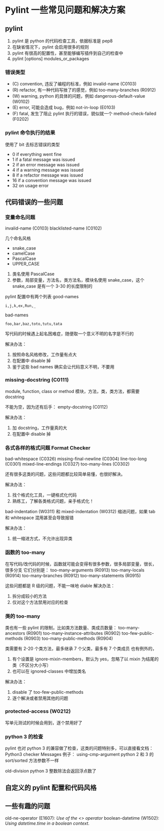 # Pylint 一些常见问题和解决方案

## pylint
1. pylint 是 python 的代码检查工具，依据标准是 pep8
2. 在缺省情况下，pylint 会启用很多的规则
3. pylint 有很高的配置性，甚至能够编写插件到自己的检查中
4. pylint [options] modules_or_packages

### 错误类型
- (C) convention, 违反了编程的标准，例如 invalid-name (C0103)
- (R) refactor, 有一种代码写挫了的感觉，例如 too-many-branches (R0912)
- (W) warning, python 的具体的问题，例如 dangerous-default-value (W0102)
- (E) error, 可能会造成 bug，例如 not-in-loop (E0103)
- (F) fatal, 发生了阻止 pylint 执行的错误，貌似就一个 method-check-failed (F0202)

### pylint 命令执行的结果
使用了 bit 去标志错误的类型

- 0 if everything went fine
- 1 if a fatal message was issued
- 2 if an error message was issued
- 4 if a warning message was issued
- 8 if a refactor message was issued
- 16 if a convention message was issued
- 32 on usage error

## 代码错误的一些问题

### 变量命名问题

invalid-name (C0103)
blacklisted-name (C0102)

几个命名风格
- snake_case
- camelCase
- PascalCase
- UPPER_CASE

1. 类名使用 PascalCase
2. 参数，局部变量，方法名，类方法名，模块名使用 snake_case，这个 snake_case 是有一个 3-30 的长度限制的

pylint 配置中有两个列表
good-names

    i,j,k,ex,Run,_
bad-names

    foo,bar,baz,toto,tutu,tata
写代码的时候遇上起名困难症，随便取一个意义不明的名字是不行的

解决办法：
1. 按照命名风格修改，工作量有点大
2. 在配置中 disable 掉
3. 鉴于这些 bad names 确实会让代码意义不明，不要用

### missing-docstring (C0111)
module, function, class or method
模块，方法，类，类方法，都需要 docstring

不能为空，因为还有后手：
empty-docstring (C0112)

解决办法：
1. 加 docstring，工作量真的大
2. 在配置中 disable 掉

### 各式各样的格式问题 Format Checker
bad-whitespace (C0326)
missing-final-newline (C0304)
line-too-long (C0301)
mixed-line-endings (C0327)
too-many-lines (C0302)

还有很多这类的问题，这些问题都比较简单易懂，也很好解决。

解决办法：
1. 找个格式化工具，一键格式化代码
2. 熟练工，了解各类格式问题，亲手格式化！

bad-indentation (W0311) 和 mixed-indentation (W0312)
缩进问题，如果 tab 和 whitespace 混用甚至会导致报错

解决办法：
1. 统一缩进方式，不允许出现异类

### 函数的 too-many
在写代码/改代码的时候，函数就可能会变得有很多参数，很多局部变量，很长，很多分支
它们分别是：
too-many-arguments (R0913)
too-many-locals (R0914)
too-many-branches (R0912)
too-many-statements (R0915)

这些问题都是 R 级的问题，不能一味地 diable
解决办法：
1. 拆分成较小的方法
2. 仅对这个方法禁用对应的检查

### 类的 too-many
类也有一些 pylint 的限制，比如类方法数量、类成员数量：
too-many-ancestors (R0901)
too-many-instance-attributes (R0902)
too-few-public-methods (R0903)
too-many-public-methods (R0904)

类需要有 2-20 个类方法，最多继承 7 个父类，最多有 7 个类成员
也有例外的，
1. 有个设置是 ignore-mixin-members，默认为 yes，忽略了以 mixin 为结尾的类（不区分大小写）
2. 也可以在 ignored-classes 中增加类名

解决办法：
1. disable 了 too-few-public-methods
2. 逐个解决或者禁用其他的问题

### protected-access (W0212)

写单元测试的时候会用到，逐个禁用好了

### python 3 的检查
pylint 也对 python 3 的兼容做了检查，这类的问题特别多，可以直接看文档：Python3 checker Messages
例子：
using-cmp-argument
python 2 和 3 的 sort/sorted 方法参数不一样

old-division
python 3 整数除法会返回浮点数了

## 自定义的 pylint 配置和代码风格

## 一些有趣的问题

old-ne-operator (E1607): *Use of the <> operator*
boolean-datetime (W1502): *Using datetime.time in a boolean context.*
